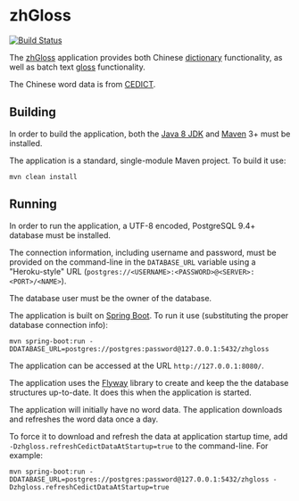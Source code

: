 zhGloss
=======

[![Build Status](https://travis-ci.org/ageery/zhgloss.svg?branch=master)](https://travis-ci.org/ageery/zhgloss)

The [zhGloss][1] application provides both Chinese [dictionary][2] functionality, as well as batch text [gloss][3] functionality.

The Chinese word data is from [CEDICT][4].

Building
--------

In order to build the application, both the [Java 8 JDK][5] and [Maven][6] 3+ must be installed.

The application is a standard, single-module Maven project.  To build it use:

`mvn clean install`

Running
-------

In order to run the application, a UTF-8 encoded, PostgreSQL 9.4+ database must be installed.  

The connection information, including username and password, must be provided on the command-line in the `DATABASE_URL` variable using a "Heroku-style" URL (`postgres://<USERNAME>:<PASSWORD>@<SERVER>:<PORT>/<NAME>`).

The database user must be the owner of the database.

The application is built on [Spring Boot][7].  To run it use (substituting the proper database connection info):

`mvn spring-boot:run -DDATABASE_URL=postgres://postgres:password@127.0.0.1:5432/zhgloss`

The application can be accessed at the URL `http://127.0.0.1:8080/`.

The application uses the [Flyway][8] library to create and keep the the database structures up-to-date.  It does this when the application is started.

The application will initially have no word data.  The application downloads and refreshes the word data once a day.  

To force it to download and refresh the data at application startup time, add `-Dzhgloss.refreshCedictDataAtStartup=true` to the command-line.  For example:

`mvn spring-boot:run -DDATABASE_URL=postgres://postgres:password@127.0.0.1:5432/zhgloss -Dzhgloss.refreshCedictDataAtStartup=true`

[1]: http://www.zhgloss.com
[2]: http://www.zhgloss.com/dictionary
[3]: http://www.zhgloss.com/gloss
[4]: http://cc-cedict.org/wiki/
[5]: http://www.oracle.com/technetwork/java/javase/downloads/jdk8-downloads-2133151.html
[6]: https://maven.apache.org/
[7]: http://projects.spring.io/spring-boot/
[8]: http://flywaydb.org/